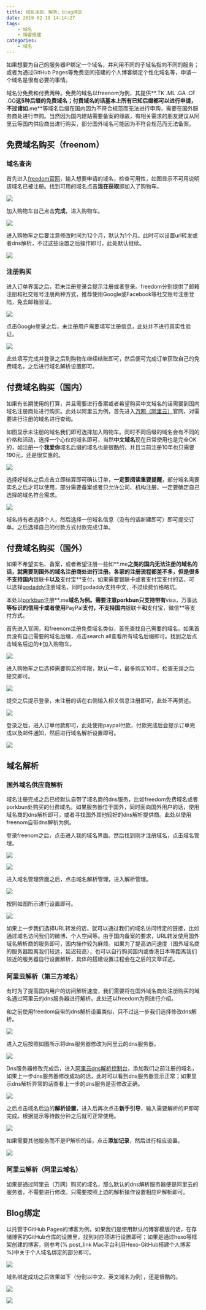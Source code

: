 ```yaml
---
title: 域名注册、解析、blog绑定
date: 2019-02-19 14:14:27
tags:
	- 域名
	- 博客搭建
categories:
	- 域名
---
```


如果想要为自己的服务器IP绑定一个域名，并利用不同的子域名指向不同的服务；或者为通过GitHub Pages等免费空间搭建的个人博客绑定个性化域名等，申请一个域名是很有必要的事情。

域名分免费和付费两种。免费的域名以freenom为例，其提供**.TK  .ML .GA  .CF  .GQ**这5种后缀的免费域名；付费域名的话基本上所有已知后缀都可以进行申请，不过诸如**.me**等域名后缀在国内因为不符合规范而无法进行申购，需要在国外服务商处进行申购。当然因为国内建站需要备案的缘故，有相关需求的朋友建议从阿里云等国内供应商出进行购买，部分国外域名可能因为不符合规范而无法备案。

## 免费域名购买（freenom）

### 域名查询

首先进入[freedom官网](https://www.freenom.com/zh/index.html?lang=zh)，输入想要申请的域名，检查可用性，如图显示不可用说明该域名已被注册。找到可用的域名点击**现在获取**即加入了购物车。

![](./1.png)

加入购物车自己点击**完成**，进入购物车。

![](./2.png)

进入购物车之后要注意修改时间为12个月，默认为1个月。此时可以设置url转发或者dns解析，不过这些设置之后操作即可，此处默认继续。

![](./3.png)

### 注册购买

进入订单界面之后，若未注册登录会提示注册或者登录。freedom分别提供了邮箱注册和社交账号注册两种方式，推荐使用Google或Facebook等社交账号注册登陆，免去邮箱验证。

![](./4.png)

点击Google登录之后，未注册用户需要填写注册信息，此处并不进行真实性验证。

![](./5.png)

此处填写完成并登录之后到购物车继续结账即可，然后便可完成订单获取自己的免费域名，之后进行域名解析设置即可。

## 付费域名购买（国内）

如果有长期使用的打算，并且需要进行备案或者希望购买中文域名的话需要到国内域名注册商处进行购买。此处以阿里云为例，首先进入[万网（阿里云）](https://wanwang.aliyun.com/domain/?spm=5176.100251.111252.16.605b4f15YEB8vb)官网，对需要进行注册的域名进行查询。

如图显示未注册的域名我们即可选择加入购物车。同时不同后缀的域名会有不同的价格和活动，选择一个心仪的域名即可，当然**中文域名**现在日常使用也是完全OK的，如注册一个**我爱你**域名后缀的域名也是很酷的，并且当前注册10年也只需要190元，还是很实惠的。

![](./6.png)

选择好域名之后点击立即结算即可确认订单，**一定要阅读重要提醒**，部分域名需要实名之后才可以使用，部分需要备案或者只允许公司、机构注册，一定要确定自己选择的域名符合需求。

![](./7.png)

域名持有者选择个人，然后选择一份域名信息（没有的话新建即可）即可提交订单。之后选择自己的付款方式付款完成订单。

## 付费域名购买（国外）

如果不希望实名、备案，或者希望注册一些如**.me**之类的国内无法注册的域名的话，就需要到国外的域名注册商处进行注册。各家的注册流程都差不多，但是很多不支持国内**银联卡**以及**支付宝**支付，如果需要银联卡或者支付宝支付的话，可以选择[godaddy](https://sg.godaddy.com/zh/)注册域名，同时godaddy支持中文，不过续费价格略坑。

本处以[porkbun](https://porkbun.com/)注册**.me**域名为例。需要注意porkbun只支持带有**visa，万事达**等标识的信用卡或者使用**PayPal**支付，不支持国内**银联卡**和**支付宝，微信**等支付方式。

首先进入官网，和freenom注册免费域名类似，首先查找自己需要的域名。如果首页没有自己需要的域名后缀，点击search all查看所有域名后缀即可。找到之后点击域名后边的➕加入购物车。

![](./8.png)

进入购物车之后选择需要购买的年限，默认一年，最多购买10年。检查无误之后提交即可。

![](./9.png)

提交之后提示登录，未注册的话在右侧输入相关信息注册即可，此处不再赘述。

![](./10.png)

登录之后，进入订单付款即可，此处使用paypal付款，付款完成后会提示订单完成以及邮件通知，然后进行域名解析设置即可。

![](./p.png)

## 域名解析

### 国外域名供应商解析

域名注册完成之后已经默认自带了域名商的dns服务，比如freedom免费域名或者porkbun处购买的付费域名。如果服务器位于国外，同时面向国外用户的话，使用域名商的dns解析即可，或者寻找国外其他较好的dns解析提供商。此处以使用freenom自带dns解析为例。

登录freenom之后，点击进入我的域名界面。然后找到刚才注册域名，点击域名管理。

![](./11.png)

![](./12.png)

进入域名管理界面之后，点击域名解析管理，进入解析管理。 

![](./n.png)

按照如图所示进行设置即可。

![](./13.png)

如果上一步我们选择URL转发的话，就可以通过我们的域名访问特定的链接，比如通过域名访问我们的微博、个人空间等。由于国内备案的要求，URL转发使用国外域名解析商的服务即可，国内操作较为麻烦。如果为了提高访问速度（国外域名商的服务器距离我们较远，延迟较高），也可以自行购买国内或香港日本等距离我们较近的服务器自行设置解析，具体的搭建设置过程会在之后的文章详述。

### 阿里云解析（第三方域名）

有时为了提高国内用户的访问解析速度，我们需要将在国外域名商处注册购买的域名通过阿里云的dns服务器进行解析。此处还以freedom为例进行介绍。

和之前使用freedom自带的dns解析设置类似，只不过这一步我们选择修改dns解析。

![](./n.png)

进入之后按照如图所示将dns服务器修改为阿里云的dns服务器。

![](./14.png)

Dns服务器修改完成后，进入[阿里云dns解析控制台](https://dns.console.aliyun.com/#/dns/domainList)，添加我们之前注册的域名，如果上一步dns服务器修改成功的话，此时可以看到dns服务器显示正常；如果显示dns解析异常的话查看上一步的dns服务是否修改正确。

![](./15.png)

之后点击域名后边的**解析设置**，进入后再次点击**新手引导**，输入需要解析的IP即可完成。根据提示等待数分钟之后就可正常使用。

![](./16.png)

如果需要其他服务而不是IP解析的话，点击**添加记录**，然后进行相应设置。

![](./17.png)

### 阿里云解析（阿里云域名）

如果是通过阿里云（万网）购买的域名，那么默认的dns解析服务器便是阿里云的服务器，不需要进行修改。只需要按照上边的解析操作设置相应IP解析即可。

## Blog绑定

以托管于GitHub Pages的博客为例，如果我们是使用默认的博客模版的话，在存储博客的GitHub仓库的设置里，找到对应项进行设置即可；如果是通过hexo等框架创建的博客，则参考{% post_link Mac平台利用Hexo-GitHub搭建个人博客 %}中关于个人域名绑定的部分即可。

![](./18.png)

域名绑定成功之后效果如下（分别以中文、英文域名为例），还是很酷的。

![](./19.png)

![](./20.png)